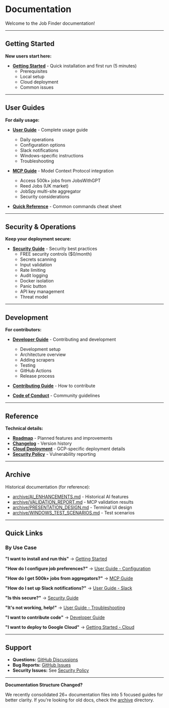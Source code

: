 # Documentation

Welcome to the Job Finder documentation!

---

## Getting Started

**New users start here:**

- **[Getting Started](GETTING_STARTED.md)** - Quick installation and first run (5 minutes)
  - Prerequisites
  - Local setup
  - Cloud deployment
  - Common issues

---

## User Guides

**For daily usage:**

- **[User Guide](USER_GUIDE.md)** - Complete usage guide
  - Daily operations
  - Configuration options
  - Slack notifications
  - Windows-specific instructions
  - Troubleshooting

- **[MCP Guide](MCP_GUIDE.md)** - Model Context Protocol integration
  - Access 500k+ jobs from JobsWithGPT
  - Reed Jobs (UK market)
  - JobSpy multi-site aggregator
  - Security considerations

- **[Quick Reference](QUICK_REFERENCE.md)** - Common commands cheat sheet

---

## Security & Operations

**Keep your deployment secure:**

- **[Security Guide](SECURITY_GUIDE.md)** - Security best practices
  - FREE security controls ($0/month)
  - Secrets scanning
  - Input validation
  - Rate limiting
  - Audit logging
  - Docker isolation
  - Panic button
  - API key management
  - Threat model

---

## Development

**For contributors:**

- **[Developer Guide](DEVELOPER_GUIDE.md)** - Contributing and development
  - Development setup
  - Architecture overview
  - Adding scrapers
  - Testing
  - GitHub Actions
  - Release process

- **[Contributing Guide](../CONTRIBUTING.md)** - How to contribute
- **[Code of Conduct](../CODE_OF_CONDUCT.md)** - Community guidelines

---

## Reference

**Technical details:**

- **[Roadmap](ROADMAP.md)** - Planned features and improvements
- **[Changelog](../CHANGELOG.md)** - Version history
- **[Cloud Deployment](CLOUD.md)** - GCP-specific deployment details
- **[Security Policy](../SECURITY.md)** - Vulnerability reporting

---

## Archive

Historical documentation (for reference):

- [archive/AI_ENHANCEMENTS.md](archive/AI_ENHANCEMENTS.md) - Historical AI features
- [archive/VALIDATION_REPORT.md](archive/VALIDATION_REPORT.md) - MCP validation results
- [archive/PRESENTATION_DESIGN.md](archive/PRESENTATION_DESIGN.md) - Terminal UI design
- [archive/WINDOWS_TEST_SCENARIOS.md](archive/WINDOWS_TEST_SCENARIOS.md) - Test scenarios

---

## Quick Links

### By Use Case

**"I want to install and run this"**
→ [Getting Started](GETTING_STARTED.md)

**"How do I configure job preferences?"**
→ [User Guide - Configuration](USER_GUIDE.md#configuration)

**"How do I get 500k+ jobs from aggregators?"**
→ [MCP Guide](MCP_GUIDE.md)

**"How do I set up Slack notifications?"**
→ [User Guide - Slack](USER_GUIDE.md#slack-notifications)

**"Is this secure?"**
→ [Security Guide](SECURITY_GUIDE.md)

**"It's not working, help!"**
→ [User Guide - Troubleshooting](USER_GUIDE.md#troubleshooting)

**"I want to contribute code"**
→ [Developer Guide](DEVELOPER_GUIDE.md)

**"I want to deploy to Google Cloud"**
→ [Getting Started - Cloud](GETTING_STARTED.md#quick-start-cloud)

---

## Support

- **Questions:** [GitHub Discussions](https://github.com/cboyd0319/job-private-scraper-filter/discussions)
- **Bug Reports:** [GitHub Issues](https://github.com/cboyd0319/job-private-scraper-filter/issues)
- **Security Issues:** See [Security Policy](../SECURITY.md)

---

**Documentation Structure Changed?**

We recently consolidated 26+ documentation files into 5 focused guides for better clarity. If you're looking for old docs, check the [archive](archive/) directory.
